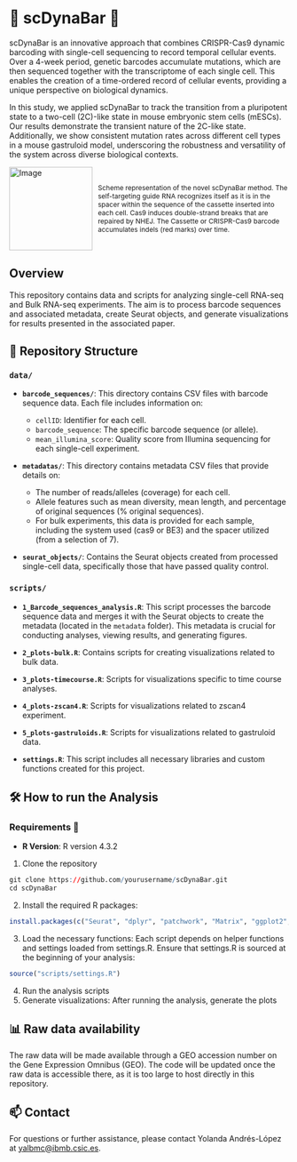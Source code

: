 #   🧬 scDynaBar 🧬

scDynaBar is an innovative approach that combines CRISPR-Cas9 dynamic barcoding with single-cell sequencing to record temporal cellular events. Over a 4-week period, genetic barcodes accumulate mutations, which are then sequenced together with the transcriptome of each single cell. This enables the creation of a time-ordered record of cellular events, providing a unique perspective on biological dynamics.

In this study, we applied scDynaBar to track the transition from a pluripotent state to a two-cell (2C)-like state in mouse embryonic stem cells (mESCs). Our results demonstrate the transient nature of the 2C-like state. Additionally, we show consistent mutation rates across different cell types in a mouse gastruloid model, underscoring the robustness and versatility of the system across diverse biological contexts.

<div style="display: flex; align-items: center;">
    <img src="https://github.com/user-attachments/assets/4baa7786-9729-4ab0-a8cd-b3fa9e6d4db1" alt="Image" width="150" style="margin-right: 10px;"/>
    <p style="font-size: 12px;">Scheme representation of the novel scDynaBar method. The
self-targeting guide RNA recognizes itself as it is in the spacer within the sequence of the
cassette inserted into each cell. Cas9 induces double-strand breaks that are repaired by
NHEJ. The Cassette or CRISPR-Cas9 barcode accumulates indels (red marks) over time.</p>
</div>



## Overview

This repository contains data and scripts for analyzing single-cell RNA-seq and Bulk RNA-seq experiments. The aim is to process barcode sequences and associated metadata, create Seurat objects, and generate visualizations for results presented in the associated paper.

## 📁 Repository Structure

### `data/`

- **`barcode_sequences/`**: This directory contains CSV files with barcode sequence data. Each file includes information on:
  - `cellID`: Identifier for each cell.
  - `barcode_sequence`: The specific barcode sequence (or allele).
  - `mean_illumina_score`: Quality score from Illumina sequencing for each single-cell experiment.

- **`metadatas/`**: This directory contains metadata CSV files that provide details on:
  - The number of reads/alleles (coverage) for each cell.
  - Allele features such as mean diversity, mean length, and percentage of original sequences (% original sequences).
  - For bulk experiments, this data is provided for each sample, including the system used (cas9 or BE3) and the spacer utilized (from a selection of 7).

- **`seurat_objects/`**: Contains the Seurat objects created from processed single-cell data, specifically those that have passed quality control.

### `scripts/`

- **`1_Barcode_sequences_analysis.R`**: This script processes the barcode sequence data and merges it with the Seurat objects to create the metadata (located in the `metadata` folder). This metadata is crucial for conducting analyses, viewing results, and generating figures.

- **`2_plots-bulk.R`**: Contains scripts for creating visualizations related to bulk data.

- **`3_plots-timecourse.R`**: Scripts for visualizations specific to time course analyses.

- **`4_plots-zscan4.R`**: Scripts for visualizations related to zscan4 experiment.
  
-  **`5_plots-gastruloids.R`**: Scripts for visualizations related to gastruloid data.

- **`settings.R`**: This script includes all necessary libraries and custom functions created for this project.


## 🛠️ How to run the Analysis
### Requirements 🌟

- **R Version**: R version 4.3.2
  
1. Clone the repository

```r
git clone https://github.com/yourusername/scDynaBar.git
cd scDynaBar
```
2. Install the required R packages:

```r
install.packages(c("Seurat", "dplyr", "patchwork", "Matrix", "ggplot2", "umap", "Rtsne", "gridExtra", "RColorBrewer", "stringr", "Biostrings", "readxl", "openxlsx", "data.table", "SeuratObject", "psychTools", "ComplexHeatmap", "circlize"))
```
3. Load the necessary functions: Each script depends on helper functions and settings loaded from settings.R. Ensure that settings.R is sourced at the beginning of your analysis:
```r
source("scripts/settings.R")
```
4. Run the analysis scripts
5. Generate visualizations: After running the analysis, generate the plots

## 📊 Raw data availability
The raw data will be made available through a GEO accession number on the Gene Expression Omnibus (GEO). The code will be updated once the raw data is accessible there, as it is too large to host directly in this repository.

## 📫 Contact
For questions or further assistance, please contact Yolanda Andrés-López at yalbmc@ibmb.csic.es.
